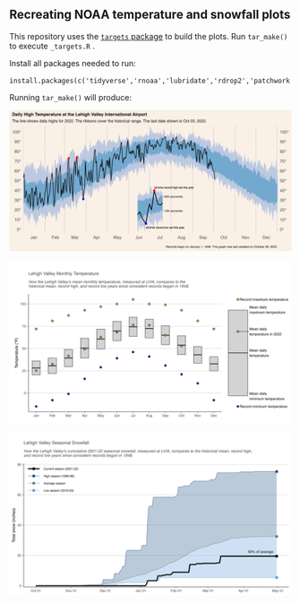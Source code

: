 ## Recreating NOAA temperature and snowfall plots
  
This repository uses the [`targets` package](https://docs.ropensci.org/targets/) to build the plots. Run `tar_make()` to execute `_targets.R` .  

Install all packages needed to run: 
```
install.packages(c('tidyverse','rnoaa','lubridate','rdrop2','patchwork'))
```

Running `tar_make()` will produce:

![noaa_plot](noaa_plot.jpeg)

![temperature_plot](temperature_plot.jpeg)

![snowfall_plot](snowfall_plot.jpeg)
